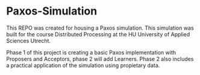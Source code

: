 # Paxos-Simulation
This REPO was created for housing a Paxos simulation. This simulation was built for the course Distributed Processing at the HU University of Applied Sciences Utrecht. 

Phase 1 of this project is creating a basic Paxos implementation with Proposers and Acceptors, phase 2 will add Learners. Phase 2 also includes a practical application of the simulation using propietary data.